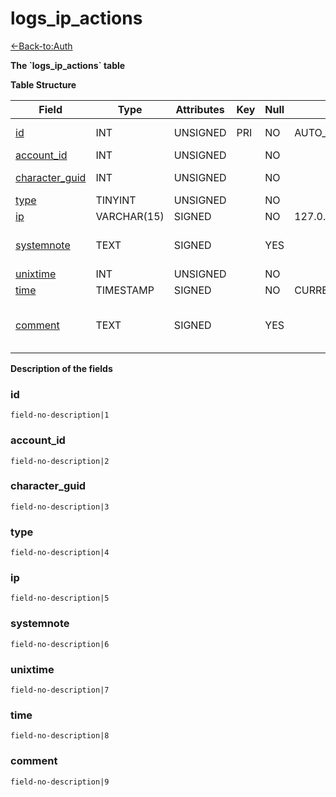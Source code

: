 # logs\_ip\_actions

[<-Back-to:Auth](database-auth)

**The \`logs\_ip\_actions\` table**

**Table Structure**

| Field               | Type        | Attributes | Key | Null | Default           | Extra | Comment                       |
| ------------------- | ----------- | ---------- | --- | ---- | ----------------- | ----- | ----------------------------- |
| [id][1]             | INT         | UNSIGNED   | PRI | NO   | AUTO_INCREMENT    |       | Unique Identifier             |
| [account_id][2]     | INT         | UNSIGNED   |     | NO   |                   |       | Account ID                    |
| [character_guid][3] | INT         | UNSIGNED   |     | NO   |                   |       | Character Guid                |
| [type][4]           | TINYINT     | UNSIGNED   |     | NO   |                   |       |                               |
| [ip][5]             | VARCHAR(15) | SIGNED     |     | NO   | 127.0.0.1         |       |                               |
| [systemnote][6]     | TEXT        | SIGNED     |     | YES  |                   |       | Notes inserted by system      |
| [unixtime][7]       | INT         | UNSIGNED   |     | NO   |                   |       | Unixtime                      |
| [time][8]           | TIMESTAMP   | SIGNED     |     | NO   | CURRENT_TIMESTAMP |       | Timestamp                     |
| [comment][9]        | TEXT        | SIGNED     |     | YES  |                   |       | Allows users to add a comment |

[1]: #id
[2]: #accountid
[3]: #characterguid
[4]: #type
[5]: #ip
[6]: #systemnote
[7]: #unixtime
[8]: #time
[9]: #comment

**Description of the fields**

### id

`field-no-description|1`

### account\_id

`field-no-description|2`

### character\_guid

`field-no-description|3`

### type

`field-no-description|4`

### ip

`field-no-description|5`

### systemnote

`field-no-description|6`

### unixtime

`field-no-description|7`

### time

`field-no-description|8`

### comment

`field-no-description|9`
